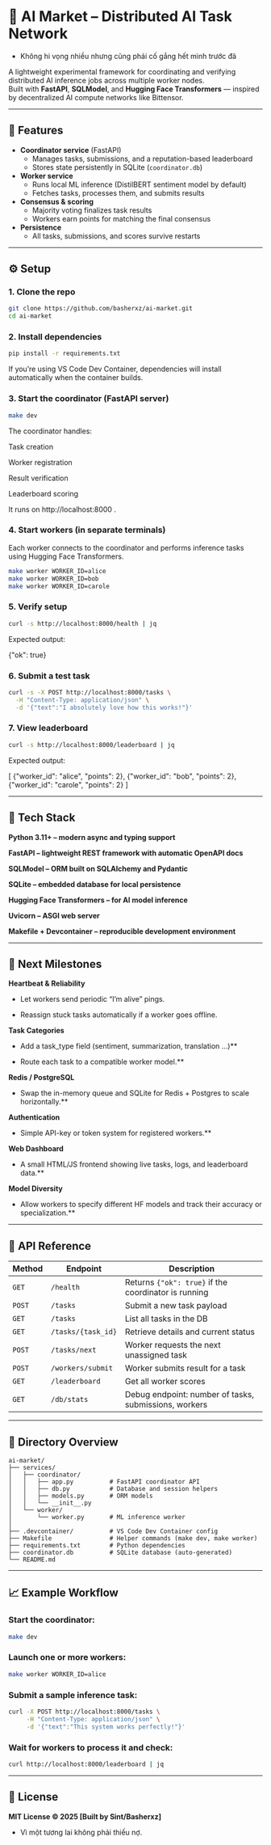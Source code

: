# 🧠 AI Market – Distributed AI Task Network

- Không hi vọng nhiều nhưng cũng phải cố gắng hết mình trước đã

A lightweight experimental framework for coordinating and verifying distributed AI inference jobs across multiple worker nodes.  
Built with **FastAPI**, **SQLModel**, and **Hugging Face Transformers** — inspired by decentralized AI compute networks like Bittensor.

---

## 🚀 Features

- **Coordinator service** (FastAPI)
  - Manages tasks, submissions, and a reputation-based leaderboard
  - Stores state persistently in SQLite (`coordinator.db`)
- **Worker service**
  - Runs local ML inference (DistilBERT sentiment model by default)
  - Fetches tasks, processes them, and submits results
- **Consensus & scoring**
  - Majority voting finalizes task results
  - Workers earn points for matching the final consensus
- **Persistence**
  - All tasks, submissions, and scores survive restarts

---

## ⚙️ Setup

### 1. Clone the repo

```bash
git clone https://github.com/basherxz/ai-market.git
cd ai-market
```

### 2. Install dependencies

```bash
pip install -r requirements.txt
```

If you’re using VS Code Dev Container, dependencies will install automatically when the container builds.

### 3. Start the coordinator (FastAPI server)

```bash
make dev
```

The coordinator handles:

Task creation

Worker registration

Result verification

Leaderboard scoring

It runs on http://localhost:8000
.

### 4. Start workers (in separate terminals)

Each worker connects to the coordinator and performs inference tasks using Hugging Face Transformers.

```bash
make worker WORKER_ID=alice
make worker WORKER_ID=bob
make worker WORKER_ID=carole
```

### 5. Verify setup

```bash
curl -s http://localhost:8000/health | jq
```

Expected output:

{"ok": true}

### 6. Submit a test task

```bash
curl -s -X POST http://localhost:8000/tasks \
  -H "Content-Type: application/json" \
  -d '{"text":"I absolutely love how this works!"}'
```

### 7. View leaderboard

```bash
curl -s http://localhost:8000/leaderboard | jq
```

Expected output:

[
{"worker_id": "alice", "points": 2},
{"worker_id": "bob", "points": 2},
{"worker_id": "carole", "points": 2}
]

---

## 🧩 Tech Stack

**Python 3.11+ – modern async and typing support**

**FastAPI – lightweight REST framework with automatic OpenAPI docs**

**SQLModel – ORM built on SQLAlchemy and Pydantic**

**SQLite – embedded database for local persistence**

**Hugging Face Transformers – for AI model inference**

**Uvicorn – ASGI web server**

**Makefile + Devcontainer – reproducible development environment**

---

## 🧠 Next Milestones

**Heartbeat & Reliability**

- Let workers send periodic “I’m alive” pings.

- Reassign stuck tasks automatically if a worker goes offline.

**Task Categories**

- Add a task_type field (sentiment, summarization, translation …)\*\*

- Route each task to a compatible worker model.\*\*

**Redis / PostgreSQL**

- Swap the in-memory queue and SQLite for Redis + Postgres to scale horizontally.\*\*

**Authentication**

- Simple API-key or token system for registered workers.\*\*

**Web Dashboard**

- A small HTML/JS frontend showing live tasks, logs, and leaderboard data.\*\*

**Model Diversity**

- Allow workers to specify different HF models and track their accuracy or specialization.\*\*

---

## 🧪 API Reference

| Method | Endpoint           | Description                                           |
| ------ | ------------------ | ----------------------------------------------------- |
| `GET`  | `/health`          | Returns `{"ok": true}` if the coordinator is running  |
| `POST` | `/tasks`           | Submit a new task payload                             |
| `GET`  | `/tasks`           | List all tasks in the DB                              |
| `GET`  | `/tasks/{task_id}` | Retrieve details and current status                   |
| `POST` | `/tasks/next`      | Worker requests the next unassigned task              |
| `POST` | `/workers/submit`  | Worker submits result for a task                      |
| `GET`  | `/leaderboard`     | Get all worker scores                                 |
| `GET`  | `/db/stats`        | Debug endpoint: number of tasks, submissions, workers |

---

## 🧱 Directory Overview

```
ai-market/
├── services/
│   ├── coordinator/
│   │   ├── app.py          # FastAPI coordinator API
│   │   ├── db.py           # Database and session helpers
│   │   ├── models.py       # ORM models
│   │   └── __init__.py
│   └── worker/
│       └── worker.py       # ML inference worker
│
├── .devcontainer/          # VS Code Dev Container config
├── Makefile                # Helper commands (make dev, make worker)
├── requirements.txt        # Python dependencies
├── coordinator.db          # SQLite database (auto-generated)
└── README.md
```

---

## 📈 Example Workflow

### Start the coordinator:

```bash
make dev
```

### Launch one or more workers:

```bash
make worker WORKER_ID=alice
```

### Submit a sample inference task:

```bash
curl -X POST http://localhost:8000/tasks \
     -H "Content-Type: application/json" \
     -d '{"text":"This system works perfectly!"}'
```

### Wait for workers to process it and check:

```bash
curl http://localhost:8000/leaderboard | jq
```

---

## 📄 License

**MIT License © 2025 [Built by Sint/Basherxz]**

- Vì một tương lai không phải thiếu nợ.
